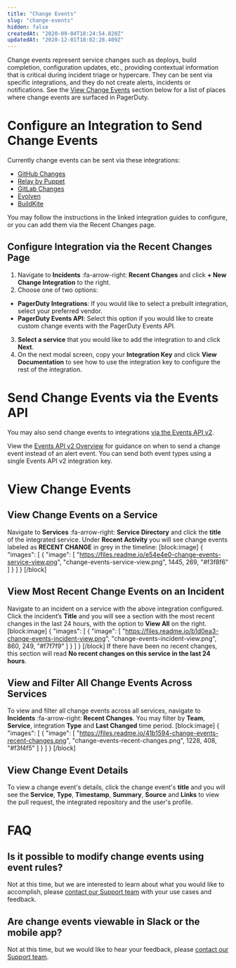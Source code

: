```yaml
---
title: "Change Events"
slug: "change-events"
hidden: false
createdAt: "2020-09-04T18:24:54.820Z"
updatedAt: "2020-12-01T18:02:28.409Z"
---
```

Change events represent service changes such as deploys, build completion, configuration updates, etc., providing contextual information that is critical during incident triage or hypercare. They can be sent via specific integrations, and they do not create alerts, incidents or notifications. See the [View Change Events](doc:change-events#view-change-events) section below for a list of places where change events are surfaced in PagerDuty.

# Configure an Integration to Send Change Events

Currently change events can be sent via these integrations:
* [GitHub Changes](https://support.pagerduty.com/docs/github-changes)
* [Relay by Puppet](https://relay.sh/integrations/pagerduty/)
* [GitLab Changes](https://support.pagerduty.com/docs/gitlab-changes)
* [Evolven](https://www.evolven.com/pagerduty-evolven-integration-benefits.html) 
* [BuildKite](https://buildkite.com/docs/integrations/pagerduty)

You may follow the instructions in the linked integration guides to configure, or you can add them via the Recent Changes page. 

## Configure Integration via the Recent Changes Page

1. Navigate to **Incidents** :fa-arrow-right: **Recent Changes** and click **+ New Change Integration** to the right.
2. Choose one of two options:

* **PagerDuty Integrations**: If you would like to select a prebuilt integration, select your preferred vendor.
* **PagerDuty Events API**: Select this option if you would like to create custom change events with the PagerDuty Events API.

3. **Select a service** that you would like to add the integration to and click **Next**.
4. On the next modal screen, copy your **Integration Key** and click **View Documentation** to see how to use the integration key to configure the rest of the integration. 

# Send Change Events via the Events API

You may also send change events to integrations [via the Events API v2](https://developer.pagerduty.com/api-reference/reference/events-v2/openapiv3.json/paths/~1change~1enqueue/post).

View the [Events API v2 Overview](https://developer.pagerduty.com/docs/events-api-v2/overview/) for guidance on when to send a change event instead of an alert event. You can send both event types using a single Events API v2 integration key.

# View Change Events

## View Change Events on a Service

Navigate to **Services** :fa-arrow-right: **Service Directory** and click the **title** of the integrated service. Under **Recent Activity** you will see change events labeled as **RECENT CHANGE** in grey in the timeline:
[block:image]
{
  "images": [
    {
      "image": [
        "https://files.readme.io/e54e4e0-change-events-service-view.png",
        "change-events-service-view.png",
        1445,
        269,
        "#f3f8f6"
      ]
    }
  ]
}
[/block]
## View Most Recent Change Events on an Incident

Navigate to an incident on a service with the above integration configured. Click the incident’s **Title** and you will see a section with the most recent changes in the last 24 hours, with the option to **View All** on the right. 
[block:image]
{
  "images": [
    {
      "image": [
        "https://files.readme.io/b1d0ea3-change-events-incident-view.png",
        "change-events-incident-view.png",
        860,
        249,
        "#f7f7f9"
      ]
    }
  ]
}
[/block]
If there have been no recent changes, this section will read **No recent changes on this service in the last 24 hours**.

## View and Filter All Change Events Across Services 

To view and filter all change events across all services, navigate to **Incidents** :fa-arrow-right: **Recent Changes**. You may filter by **Team**, **Service**, integration **Type** and **Last Changed** time period. 
[block:image]
{
  "images": [
    {
      "image": [
        "https://files.readme.io/41b1594-change-events-recent-changes.png",
        "change-events-recent-changes.png",
        1228,
        408,
        "#f3f4f5"
      ]
    }
  ]
}
[/block]
## View Change Event Details

To view a change event's details, click the change event's **title** and you will see the **Service**, **Type**, **Timestamp**, **Summary**, **Source** and **Links** to view the pull request, the integrated repository and the user's profile.

# FAQ

## Is it possible to modify change events using event rules?

Not at this time, but we are interested to learn about what you would like to accomplish, please [contact our Support team](https://www.pagerduty.com/contact-us/) with your use cases and feedback. 

## Are change events viewable in Slack or the mobile app?

Not at this time, but we would like to hear your feedback, please [contact our Support team](https://www.pagerduty.com/contact-us/).